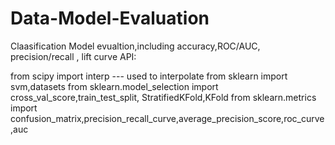 # Data-Model-Evaluation
Claasification Model evualtion,including accuracy,ROC/AUC, precision/recall , lift curve
API:

from scipy import interp  --- used to interpolate
from sklearn import svm,datasets
from sklearn.model_selection import cross_val_score,train_test_split, StratifiedKFold,KFold
from sklearn.metrics import confusion_matrix,precision_recall_curve,average_precision_score,roc_curve,auc
